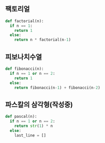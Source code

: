 ## 팩토리얼

```python
def factorial(n):
  if n == 1:
    return 1
  else:
    return n * factorial(n-1)
```

## 피보나치수열

```python
def fibonacci(n):
  if n == 1 or n == 2:
    return 1
  else:
    return fibonacci(n-1) + fibonacci(n-2)
```

## 파스칼의 삼각형(작성중)

```python
def pascal(n):
  if n == 1 or n == 2:
    return str(1) * n
  else:
    last_line = []

```